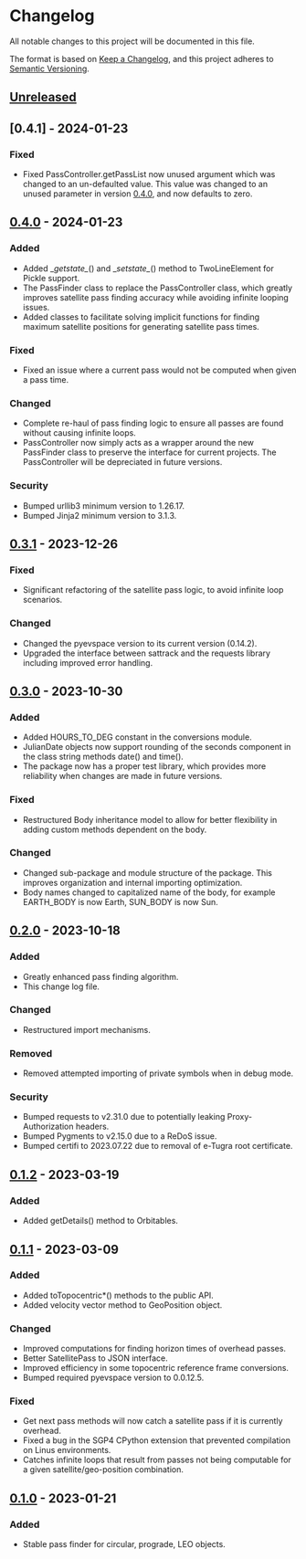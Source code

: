 # Changelog

All notable changes to this project will be documented in this file.

The format is based on [Keep a Changelog](https://keepachangelog.com/en/1.0.0/),
and this project adheres to [Semantic Versioning](https://semver.org/spec/v2.0.0.html).

## [Unreleased]

## [0.4.1] - 2024-01-23

### Fixed

- Fixed PassController.getPassList now unused argument which was changed to an un-defaulted value. This
  value was changed to an unused parameter in version [0.4.0], and now defaults to zero.

## [0.4.0] - 2024-01-23

### Added

- Added \__getstate\__() and \__setstate\__() method to TwoLineElement for Pickle support.
- The PassFinder class to replace the PassController class, which greatly improves satellite pass
  finding accuracy while avoiding infinite looping issues.
- Added classes to facilitate solving implicit functions for finding maximum satellite positions
  for generating satellite pass times.

### Fixed

- Fixed an issue where a current pass would not be computed when given a pass time.

### Changed

- Complete re-haul of pass finding logic to ensure all passes are found without causing
  infinite loops.
- PassController now simply acts as a wrapper around the new PassFinder class to preserve the
  interface for current projects. The PassController will be depreciated in future versions.

### Security

- Bumped urllib3 minimum version to 1.26.17.
- Bumped Jinja2 minimum version to 3.1.3.

## [0.3.1] - 2023-12-26

### Fixed

- Significant refactoring of the satellite pass logic, to avoid infinite loop scenarios.

### Changed

- Changed the pyevspace version to its current version (0.14.2).
- Upgraded the interface between sattrack and the requests library including improved error handling.

## [0.3.0] - 2023-10-30

### Added

- Added HOURS_TO_DEG constant in the conversions module.
- JulianDate objects now support rounding of the seconds component in the class string methods date() and time().
- The package now has a proper test library, which provides more reliability when changes are made in future versions.

### Fixed

- Restructured Body inheritance model to allow for better flexibility in adding custom methods
  dependent on the body.

### Changed

- Changed sub-package and module structure of the package. This improves organization and internal importing
  optimization.
- Body names changed to capitalized name of the body, for example EARTH_BODY is now Earth, SUN_BODY is now Sun.

## [0.2.0] - 2023-10-18

### Added

- Greatly enhanced pass finding algorithm.
- This change log file.

### Changed

- Restructured import mechanisms.

### Removed

- Removed attempted importing of private symbols when in debug mode.

### Security

- Bumped requests to v2.31.0 due to potentially leaking Proxy-Authorization headers.
- Bumped Pygments to v2.15.0 due to a ReDoS issue.
- Bumped certifi to 2023.07.22 due to removal of e-Tugra root certificate.

## [0.1.2] - 2023-03-19

### Added

- Added getDetails() method to Orbitables.

## [0.1.1] - 2023-03-09

### Added

- Added toTopocentric*() methods to the public API.
- Added velocity vector method to GeoPosition object.

### Changed

- Improved computations for finding horizon times of overhead passes.
- Better SatellitePass to JSON interface.
- Improved efficiency in some topocentric reference frame conversions.
- Bumped required pyevspace version to 0.0.12.5.

### Fixed

- Get next pass methods will now catch a satellite pass if it is currently overhead.
- Fixed a bug in the SGP4 CPython extension that prevented compilation on Linus environments.
- Catches infinite loops that result from passes not being computable for a given 
  satellite/geo-position combination.

## [0.1.0] - 2023-01-21

### Added

- Stable pass finder for circular, prograde, LEO objects.

[Unreleased]: https://github.com/qbizzle68/sattrack/compare/v0.4.1...HEAD
[0.4.0]: https://github.com/qbizzle68/sattrack/compute/v0.4.0...v0.4.1
[0.4.0]: https://github.com/qbizzle68/sattrack/compute/v0.3.1...v0.4.0
[0.3.1]: https://github.com/qbizzle68/sattrack/compute/v0.3.0...v0.3.1
[0.3.0]: https://github.com/qbizzle68/sattrack/compare/v0.2.0...v0.3.0
[0.2.0]: https://github.com/qbizzle68/sattrack/compare/v0.1.2...v0.2.0
[0.1.2]: https://github.com/qbizzle68/sattrack/compare/v0.1.1...v0.1.2
[0.1.1]: https://github.com/qbizzle68/sattrack/compare/v0.1.0...v0.1.1
[0.1.0]: https://github.com/qbizzle68/sattrack/releases/tag/v0.1.0
